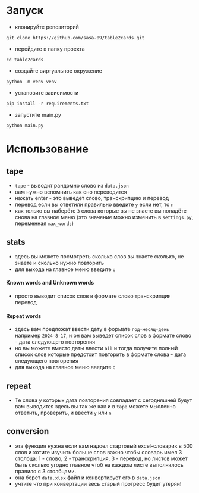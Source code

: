 
# Запуск
- клонируйте репозиторий
```shell
git clone https://github.com/sasa-09/table2cards.git
```

- перейдите в папку проекта
```shell
cd table2cards
```

- создайте виртуальное окружение
```shell
python -m venv venv
```

- установите зависимости
```shell
pip install -r requirements.txt
```

- запустите main.py
```shell
python main.py
```
# Использование
## tape
-  `tape`  - выводит рандомно слово из `data.json`
- вам нужно вспомнить как оно переводится
- нажать enter - это выведет слово, транскрипцию и перевод
- перевод если вы ответили правильно введите `y` если нет, то `n`
- как только вы наберёте `3` слова которые вы не знаете вы попадёте снова на главное меню (это значение можно изменить в `settings.py`, переменная `max_words`)
## stats
- здесь вы можете посмотреть сколько слов вы знаете сколько, не знаете и сколько нужно повторить
- для выхода на главное меню введите `q`
#### Known words and Unknown words
- просто выводит список слов в формате слово транскрипция перевод
#### Repeat words
- здесь вам предложат ввести дату в формате `год-месяц-день` например `2024-8-17`, и он вам выведет список слов в формате слово - дата следующего повторения
- но вы можете вместо даты ввести `all` и тогда получите полный список слов которые предстоит повторить в формате слова - дата следующего повторения
- для выхода на главное меню введите `q`
## repeat
- Те слова у которых дата повторения совпадает с сегодняшней будут вам выводится здесь вы так же как и в `tape` можете мысленно ответить, проверить, и ввести `y` или `n`
## conversion
- эта функция нужна если вам надоел стартовый excel-словарик в 500 слов и хотите изучить больше слов важно чтобы словарь имел 3 столбца: 1 - слово, 2 - транскрипция, 3 - перевод, но листов может быть сколько угодно главное чтоб на каждом листе выполнялось правило с 3 столбцами.
- она берет `data.xlsx` файл и конвертирует его в `data.json`
- учтите что при конвертации весь старый прогресс будет утерян!
